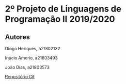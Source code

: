 # 2º Projeto de Linguagens de Programação II 2019/2020

## Autores
Diogo Heriques, a21802132

Inácio Amerio, a21803493

João Dias, a21803573

[Repositório Git](https://github.com/FPTheFluffyPawed/lp2_2019_p2)
